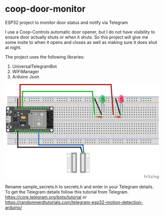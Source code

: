 # coop-door-monitor
ESP32 project to monitor door status and notify via Telegram

I use a Coop-Controls automatic door opener, but I do not have visibility to ensure door actually shuts or when it shuts. So this project will give me some insite to when it opens and closes as well as making sure it does shut at night.

The project uses the following libraries:

1. UniversalTelegramBot
2. WiFiManager
3. Arduino Json

![alt text](src/Coop-door-monitor_bb.png "Wiring")

Rename sample_secrets.h to secrets.h and enter in your Telegram details. To get the Telegram details follow this tutorial from Telegram.
https://core.telegram.org/bots/tutorial
or
https://randomnerdtutorials.com/telegram-esp32-motion-detection-arduino/

